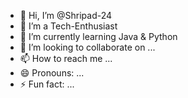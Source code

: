 - 👋 Hi, I’m @Shripad-24
- 👀 I’m a Tech-Enthusiast
- 🌱 I’m currently learning Java & Python
- 💞️ I’m looking to collaborate on ...
- 📫 How to reach me ...
- 😄 Pronouns: ...
- ⚡ Fun fact: ...

<!---
Shripad-24/Shripad-24 is a ✨ special ✨ repository because its `README.md` (this file) appears on your GitHub profile.
You can click the Preview link to take a look at your changes.
--->
